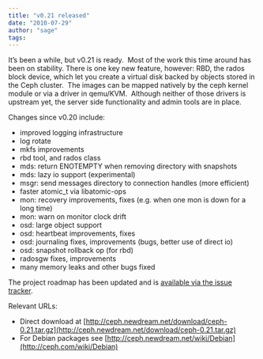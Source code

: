 ```yaml
---
title: "v0.21 released"
date: "2010-07-29"
author: "sage"
tags: 
---
```


It’s been a while, but v0.21 is ready.  Most of the work this time around has been on stability. There is one key new feature, however: RBD, the rados block device, which let you create a virtual disk backed by objects stored in the Ceph cluster.  The images can be mapped natively by the ceph kernel module or via a driver in qemu/KVM.  Although neither of those drivers is upstream yet, the server side functionality and admin tools are in place.

Changes since v0.20 include:

- improved logging infrastructure
- log rotate
- mkfs improvements
- rbd tool, and rados class
- mds: return ENOTEMPTY when removing directory with snapshots
- mds: lazy io support (experimental)
- msgr: send messages directory to connection handles (more efficient)
- faster atomic\_t via libatomic-ops
- mon: recovery improvements, fixes (e.g. when one mon is down for a long time)
- mon: warn on monitor clock drift
- osd: large object support
- osd: heartbeat improvements, fixes
- osd: journaling fixes, improvements (bugs, better use of direct io)
- osd: snapshot rollback op (for rbd)
- radosgw fixes, improvements
- many memory leaks and other bugs fixed

The project roadmap has been updated and is [available via the issue tracker](http://tracker.newdream.net/projects/ceph/roadmap).

Relevant URLs:

- Direct download at [http://ceph.newdream.net/download/ceph-0.21.tar.gz](http://ceph.newdream.net/download/ceph-0.21.tar.gz)
- For Debian packages see [http://ceph.newdream.net/wiki/Debian](http://ceph.com/wiki/Debian)

